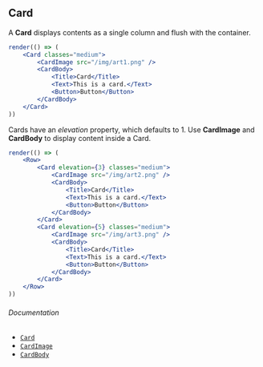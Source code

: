 ## Card

A **Card** displays contents as a single column and flush with the container.

```jsx
render(() => (
	<Card classes="medium">
		<CardImage src="/img/art1.png" />
		<CardBody>
			<Title>Card</Title>
			<Text>This is a card.</Text>
			<Button>Button</Button>
		</CardBody>
	</Card>
))
```

Cards have an _elevation_ property, which defaults to 1. Use **CardImage** and **CardBody** to display content inside a Card.

```jsx
render(() => (
	<Row>
		<Card elevation={3} classes="medium">
			<CardImage src="/img/art2.png" />
			<CardBody>
				<Title>Card</Title>
				<Text>This is a card.</Text>
				<Button>Button</Button>
			</CardBody>
		</Card>
		<Card elevation={5} classes="medium">
			<CardImage src="/img/art3.png" />
			<CardBody>
				<Title>Card</Title>
				<Text>This is a card.</Text>
				<Button>Button</Button>
			</CardBody>
		</Card>
	</Row>
))
```

###### Documentation
- [`Card`](/wiki/modules/_components_layout_card_.html)
- [`CardImage`](/wiki/modules/_components_layout_card_.html#cardimage)
- [`CardBody`](/wiki/modules/_components_layout_card_.html#cardbody)
